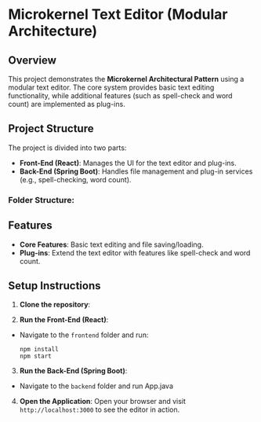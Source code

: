 # Microkernel Text Editor (Modular Architecture)

## Overview
This project demonstrates the **Microkernel Architectural Pattern** using a modular text editor. The core system provides basic text editing functionality, while additional features (such as spell-check and word count) are implemented as plug-ins.

## Project Structure
The project is divided into two parts:
- **Front-End (React)**: Manages the UI for the text editor and plug-ins.
- **Back-End (Spring Boot)**: Handles file management and plug-in services (e.g., spell-checking, word count).

### Folder Structure:


## Features
- **Core Features**: Basic text editing and file saving/loading.
- **Plug-ins**: Extend the text editor with features like spell-check and word count.

## Setup Instructions
1. **Clone the repository**: 


2. **Run the Front-End (React)**:
- Navigate to the `frontend` folder and run:
  ```
  npm install
  npm start
  ```

3. **Run the Back-End (Spring Boot)**:
- Navigate to the `backend` folder and run App.java

4. **Open the Application**:
Open your browser and visit `http://localhost:3000` to see the editor in action.

